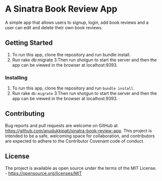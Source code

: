 # A Sinatra Book Review App

A simple app that allows users to signup, login, add book reviews and a user can edit and delete their own book reviews.

## Getting Started


1. To run this app, clone the repository and run bundle install.
2. Run rake db:migrate
3.Then run shotgun to start the server and then the app can be viewed in the browser at localhost:9393.


### Installing
1. To run this app, clone the repository and run ```bundle install```.
2. Run rake ```db:migrate```
3.Then run shotgun to start the server and then the app can be viewed in the browser at localhost:9393.


## Contributing

Bug reports and pull requests are welcome on GitHub at https://github.com/anudukkipati/sinatra-book-review-app. This project is intended to be a safe, welcoming space for collaboration, and contributors are expected to adhere to the Contributor Covenant code of conduct.


## License

The project is available as open source under the terms of the MIT License. - https://opensource.org/licenses/MIT